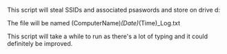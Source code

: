 This script will steal SSIDs and associated psaswords and store on drive d:

The file will be named (ComputerName)_(Date)_(Time)_Log.txt

This script will take a while to run as there's a lot of typing and it could definitely be improved.

